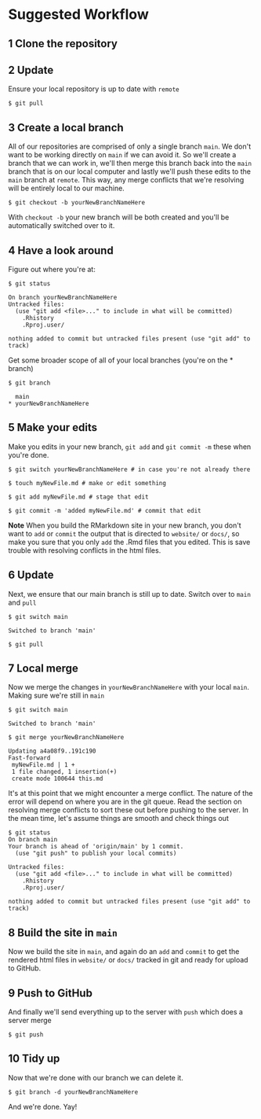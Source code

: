 # Suggested Workflow

## 1 Clone the repository

## 2 Update

Ensure your local repository is up to date with `remote`

```
$ git pull
```

## 3 Create a local branch

All of our repositories are comprised of only a single branch `main`. We don't want to be working directly on `main` if we can avoid it. So we\'ll create a branch that we can work in, we\'ll then merge this branch back into the `main` branch that is on our local computer and lastly we\'ll push these edits to the `main` branch at `remote`. This way, any merge conflicts that we\'re resolving will be entirely local to our machine.

```
$ git checkout -b yourNewBranchNameHere
```

With `checkout -b` your new branch will be both created and you\'ll be automatically switched over to it.

## 4 Have a look around

Figure out where you\'re at:

```
$ git status

On branch yourNewBranchNameHere
Untracked files:
  (use "git add <file>..." to include in what will be committed)
	.Rhistory
	.Rproj.user/

nothing added to commit but untracked files present (use "git add" to track)
```

Get some broader scope of all of your local branches (you\'re on the \* branch)

```
$ git branch

  main
* yourNewBranchNameHere
```

## 5 Make your edits

Make you edits in your new branch, `git add` and `git commit -m` these when you\'re done.

```
$ git switch yourNewBranchNameHere # in case you're not already there

$ touch myNewFile.md # make or edit something

$ git add myNewFile.md # stage that edit

$ git commit -m 'added myNewFile.md' # commit that edit
```

**Note** When you build the RMarkdown site in your new branch, you don't want to `add` or `commit` the output that is directed to `website/` or `docs/`, so make you sure that you only `add` the .Rmd files that you edited. This is save trouble with resolving conflicts in the html files.

## 6 Update

Next, we ensure that our main branch is still up to date. Switch over to `main` and `pull`

```
$ git switch main

Switched to branch 'main'

$ git pull
```

## 7 Local merge

Now we merge the changes in `yourNewBranchNameHere` with your local `main`. Making sure we\'re still in `main`

```
$ git switch main

Switched to branch 'main'

$ git merge yourNewBranchNameHere

Updating a4a08f9..191c190
Fast-forward
 myNewFile.md | 1 +
 1 file changed, 1 insertion(+)
 create mode 100644 this.md
```

It's at this point that we might encounter a merge conflict. The nature of the error will depend on where you are in the git queue. Read the section on resolving merge conflicts to sort these out before pushing to the server. In the mean time, let's assume things are smooth and check things out

```
$ git status
On branch main
Your branch is ahead of 'origin/main' by 1 commit.
  (use "git push" to publish your local commits)

Untracked files:
  (use "git add <file>..." to include in what will be committed)
	.Rhistory
	.Rproj.user/

nothing added to commit but untracked files present (use "git add" to track)
```

## 8 Build the site in `main`

Now we build the site in `main`, and again do an `add` and `commit` to get the rendered html files in `website/` or `docs/` tracked in git and ready for upload to GitHub.

## 9 Push to GitHub

And finally we\'ll send everything up to the server with `push` which does a server merge

```
$ git push
```

## 10 Tidy up

Now that we\'re done with our branch we can delete it.

```
$ git branch -d yourNewBranchNameHere
```

And we\'re done. Yay!

